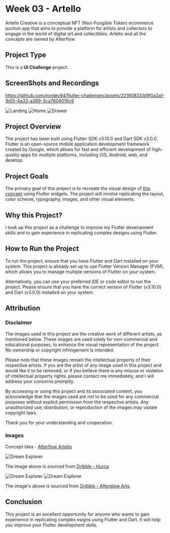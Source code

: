 # Week 03 - Artello

Artello Creative is a conceptual NFT (Non-Fungible Token) ecommerce auction app that aims to provide a platform for artists and collectors to engage in the world of digital art and collectibles. Artello and all the concepts are owned by Afterflow.

## Project Type

This is a **UI Challenge** project.

## ScreenShots and Recordings

https://github.com/rondey84/flutter-challenges/assets/22190833/b9f0a2a1-1b55-4a33-a369-3ca7604019c6

![Landing](README/images/artello_landing.jpg) ![Home](README/images/artello_home.jpg) ![Drawer](README/images/artello_drawer.jpg)

## Project Overview

The project has been built using Flutter SDK v3.10.0 and Dart SDK v3.0.0. Flutter is an open-source mobile application development framework created by Google, which allows for fast and efficient development of high-quality apps for multiple platforms, including iOS, Android, web, and desktop.

## Project Goals

The primary goal of this project is to recreate the visual design of [this concept](https://dribbble.com/shots/18206861-Artello-Creative-NFT-Ecommerce-Auction-App "Dribble Artello Creative NFT Ecommerce Auction App") using Flutter widgets. The project will involve replicating the layout, color scheme, typography, images, and other visual elements.

## Why this Project?

I took up this project as a challenge to improve my Flutter development skills and to gain experience in replicating complex designs using Flutter.

## How to Run the Project

To run the project, ensure that you have Flutter and Dart installed on your system. This project is already set up to use Flutter Version Manager (FVM), which allows you to manage multiple versions of Flutter on your system.

Alternatively, you can use your preferred IDE or code editor to run the project. Please ensure that you have the correct version of Flutter (v3.10.0) and Dart (v3.0.0) installed on your system.

## Attribution

### Disclaimer

The images used in this project are the creative work of different artists, as mentioned below. These images are used solely for non-commercial and educational purposes, to enhance the visual representation of the project. No ownership or copyright infringement is intended.

Please note that these images remain the intellectual property of their respective artists. If you are the artist of any image used in this project and would like it to be removed, or if you believe there is any misuse or violation of intellectual property rights, please contact me immediately, and I will address your concerns promptly.

By accessing or using this project and its associated content, you acknowledge that the images used are not to be used for any commercial purposes without explicit permission from the respective artists. Any unauthorized use, distribution, or reproduction of the images may violate copyright laws.

Thank you for your understanding and cooperation.

### Images

Concept Idea - [Afterflow Artello](https://dribbble.com/shots/18206861-Artello-Creative-NFT-Ecommerce-Auction-App)

![Dream Explorer](https://cdn.dribbble.com/userupload/3259871/file/original-09f543857671057e7c57529cfd739dc6.jpg?compress=1&resize=512x384 "Dream Explorer")

The image above is sourced from [Dribble - Hurca](https://dribbble.com/shots/19058092-Dream-Explorer).

![Dream Explorer](https://cdn.dribbble.com/users/10319132/screenshots/18534772/media/32d316be4e3d3a26328563666875d055.png?compress=1&resize=375x550&vertical=top "Dream Explorer") ![Dream Explorer](https://cdn.dribbble.com/users/10319132/screenshots/18524388/media/f7b592223dbfabe59e5a3b669130c697.png?compress=1&resize=375x550 "Dream Explorer")

The image's above is sourced from [Dribble - Afterglow Arts](https://dribbble.com/afterglow_arts).

## Conclusion

This project is an excellent opportunity for anyone who wants to gain experience in replicating complex esigns using Flutter and Dart. It will help you improve your Flutter development skills.

